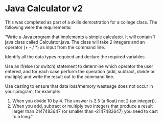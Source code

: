 # Java Calculator v2
This was completed as part of a skills demostration for a college class. The following were the requirements:

"Write a Java program that implements a simple calculator. It will contain 1 java class called Calculator.java. The class will take 2 integers and an operator (+ - / *) as input from the command line.

Identify all the data types required and declare the required variables.

Use an if/else (or switch) statement to determine which operator the user entered, and for each case perform the operation (add, subtract, divide or multiply) and write the result out to the command line.

Use casting to ensure that data loss/memory wasteage does not occur in your program, for example:

  1. When you divide 10 by 4. The answer is 2.5 (a float) not 2 (an integer)).
  2. When you add, subtract or multiply two integers that produce a result larger than 2147483647 (or smaller than ‐2147483647) you     need to cast to a long."
